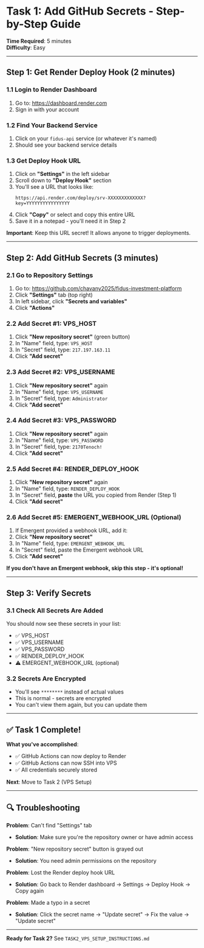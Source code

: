 # Task 1: Add GitHub Secrets - Step-by-Step Guide

**Time Required**: 5 minutes  
**Difficulty**: Easy

---

## Step 1: Get Render Deploy Hook (2 minutes)

### 1.1 Login to Render Dashboard
1. Go to: https://dashboard.render.com
2. Sign in with your account

### 1.2 Find Your Backend Service
1. Click on your `fidus-api` service (or whatever it's named)
2. Should see your backend service details

### 1.3 Get Deploy Hook URL
1. Click on **"Settings"** in the left sidebar
2. Scroll down to **"Deploy Hook"** section
3. You'll see a URL that looks like:
   ```
   https://api.render.com/deploy/srv-XXXXXXXXXXXXX?key=YYYYYYYYYYYYYYYY
   ```
4. Click **"Copy"** or select and copy this entire URL
5. Save it in a notepad - you'll need it in Step 2

**Important**: Keep this URL secret! It allows anyone to trigger deployments.

---

## Step 2: Add GitHub Secrets (3 minutes)

### 2.1 Go to Repository Settings
1. Go to: https://github.com/chavany2025/fidus-investment-platform
2. Click **"Settings"** tab (top right)
3. In left sidebar, click **"Secrets and variables"**
4. Click **"Actions"**

### 2.2 Add Secret #1: VPS_HOST
1. Click **"New repository secret"** (green button)
2. In "Name" field, type: `VPS_HOST`
3. In "Secret" field, type: `217.197.163.11`
4. Click **"Add secret"**

### 2.3 Add Secret #2: VPS_USERNAME
1. Click **"New repository secret"** again
2. In "Name" field, type: `VPS_USERNAME`
3. In "Secret" field, type: `Administrator`
4. Click **"Add secret"**

### 2.4 Add Secret #3: VPS_PASSWORD
1. Click **"New repository secret"** again
2. In "Name" field, type: `VPS_PASSWORD`
3. In "Secret" field, type: `2170Tenoch!`
4. Click **"Add secret"**

### 2.5 Add Secret #4: RENDER_DEPLOY_HOOK
1. Click **"New repository secret"** again
2. In "Name" field, type: `RENDER_DEPLOY_HOOK`
3. In "Secret" field, **paste** the URL you copied from Render (Step 1)
4. Click **"Add secret"**

### 2.6 Add Secret #5: EMERGENT_WEBHOOK_URL (Optional)
1. If Emergent provided a webhook URL, add it:
2. Click **"New repository secret"**
3. In "Name" field, type: `EMERGENT_WEBHOOK_URL`
4. In "Secret" field, paste the Emergent webhook URL
5. Click **"Add secret"**

**If you don't have an Emergent webhook, skip this step - it's optional!**

---

## Step 3: Verify Secrets

### 3.1 Check All Secrets Are Added
You should now see these secrets in your list:
- ✅ VPS_HOST
- ✅ VPS_USERNAME
- ✅ VPS_PASSWORD
- ✅ RENDER_DEPLOY_HOOK
- ⚠️ EMERGENT_WEBHOOK_URL (optional)

### 3.2 Secrets Are Encrypted
- You'll see `********` instead of actual values
- This is normal - secrets are encrypted
- You can't view them again, but you can update them

---

## ✅ Task 1 Complete!

**What you've accomplished**:
- ✅ GitHub Actions can now deploy to Render
- ✅ GitHub Actions can now SSH into VPS
- ✅ All credentials securely stored

**Next**: Move to Task 2 (VPS Setup)

---

## 🔍 Troubleshooting

**Problem**: Can't find "Settings" tab
- **Solution**: Make sure you're the repository owner or have admin access

**Problem**: "New repository secret" button is grayed out
- **Solution**: You need admin permissions on the repository

**Problem**: Lost the Render deploy hook URL
- **Solution**: Go back to Render dashboard → Settings → Deploy Hook → Copy again

**Problem**: Made a typo in a secret
- **Solution**: Click the secret name → "Update secret" → Fix the value → "Update secret"

---

**Ready for Task 2?** See `TASK2_VPS_SETUP_INSTRUCTIONS.md`
